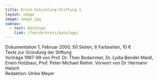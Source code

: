 ```yaml
---
title: Erich-Schickling-Stiftung 1
layout: image
image: image.jpg
subnav:
  - text: Kataloge
    link: /foerderkreis/kataloge/
---
```


Dokumentation 1, Februar 2000, 50 Seiten, 8 Farbseiten, 10 €  
Texte zur Gründung der Stiftung  
Vorträge 1997-99 von Prof. Dr. Theo Bodammer, Dr. Lydia Bendel-Maidl, Erwin Holzbaur, Prof. Peter-Michael Riehm. Vorwort von Dr. Hermann Haisch  
Redaktion: Ulrike Meyer
